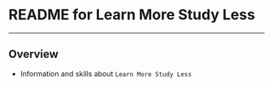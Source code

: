 # **README for Learn More Study Less**
***



## **Overview**
 * Information and skills about `Learn More Study Less`
